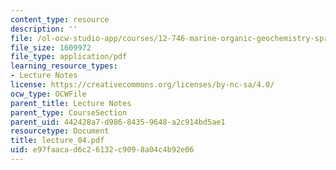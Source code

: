 ```yaml
---
content_type: resource
description: ''
file: /ol-ocw-studio-app/courses/12-746-marine-organic-geochemistry-spring-2005/e97faacad6c26132c9098a04c4b92e06_lecture_04.pdf
file_size: 1609972
file_type: application/pdf
learning_resource_types:
- Lecture Notes
license: https://creativecommons.org/licenses/by-nc-sa/4.0/
ocw_type: OCWFile
parent_title: Lecture Notes
parent_type: CourseSection
parent_uid: 442428a7-d986-8435-9648-a2c914bd5ae1
resourcetype: Document
title: lecture_04.pdf
uid: e97faaca-d6c2-6132-c909-8a04c4b92e06
---
```

